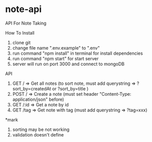 # note-api
API For Note Taking

How To Install
1. clone git
2. change file name ".env.example" to ".env"
3. run command "npm install" in terminal for install dependencies
4. run command "npm start" for start server
5. server will run on port 3000 and connect to mongoDB

API
1. GET   /    => Get all notes (to sort note, must add querystring => ?sort_by=createdAt or ?sort_by=title )
2. POST   /    => Create a note (must set header "Content-Type: application/json" before)
3. GET   /:id => Get a note by id
4. GET   /tag => Get note with tag (must add querystring => ?tag=xxx)

*mark 
1. sorting may be not working
2. validation doesn't define


